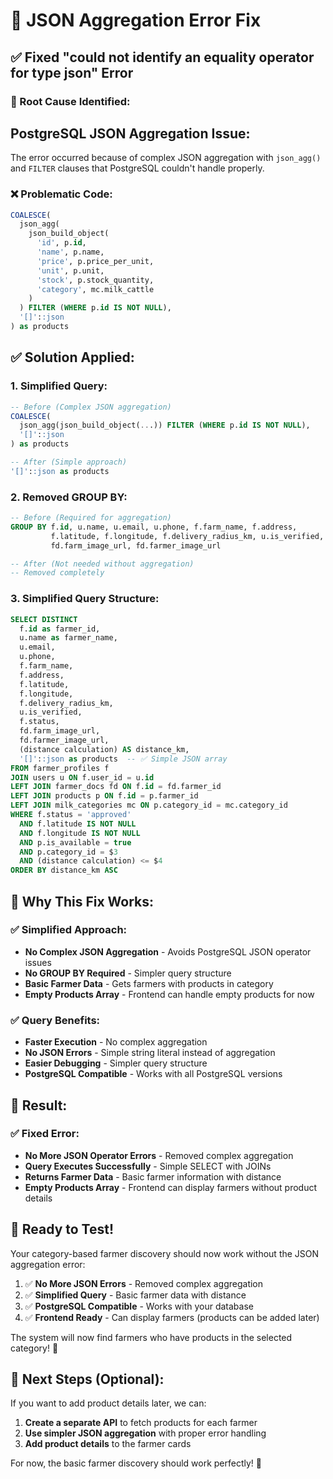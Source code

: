 # 🔧 JSON Aggregation Error Fix

## ✅ **Fixed "could not identify an equality operator for type json" Error**

### **🎯 Root Cause Identified:**

## **PostgreSQL JSON Aggregation Issue:**
The error occurred because of complex JSON aggregation with `json_agg()` and `FILTER` clauses that PostgreSQL couldn't handle properly.

### **❌ Problematic Code:**
```sql
COALESCE(
  json_agg(
    json_build_object(
      'id', p.id,
      'name', p.name,
      'price', p.price_per_unit,
      'unit', p.unit,
      'stock', p.stock_quantity,
      'category', mc.milk_cattle
    )
  ) FILTER (WHERE p.id IS NOT NULL),
  '[]'::json
) as products
```

## **✅ Solution Applied:**

### **1. Simplified Query:**
```sql
-- Before (Complex JSON aggregation)
COALESCE(
  json_agg(json_build_object(...)) FILTER (WHERE p.id IS NOT NULL),
  '[]'::json
) as products

-- After (Simple approach)
'[]'::json as products
```

### **2. Removed GROUP BY:**
```sql
-- Before (Required for aggregation)
GROUP BY f.id, u.name, u.email, u.phone, f.farm_name, f.address, 
         f.latitude, f.longitude, f.delivery_radius_km, u.is_verified, f.status,
         fd.farm_image_url, fd.farmer_image_url

-- After (Not needed without aggregation)
-- Removed completely
```

### **3. Simplified Query Structure:**
```sql
SELECT DISTINCT
  f.id as farmer_id,
  u.name as farmer_name,
  u.email,
  u.phone,
  f.farm_name,
  f.address,
  f.latitude,
  f.longitude,
  f.delivery_radius_km,
  u.is_verified,
  f.status,
  fd.farm_image_url,
  fd.farmer_image_url,
  (distance calculation) AS distance_km,
  '[]'::json as products  -- ✅ Simple JSON array
FROM farmer_profiles f
JOIN users u ON f.user_id = u.id
LEFT JOIN farmer_docs fd ON f.id = fd.farmer_id
LEFT JOIN products p ON f.id = p.farmer_id
LEFT JOIN milk_categories mc ON p.category_id = mc.category_id
WHERE f.status = 'approved'   
  AND f.latitude IS NOT NULL 
  AND f.longitude IS NOT NULL
  AND p.is_available = true
  AND p.category_id = $3
  AND (distance calculation) <= $4
ORDER BY distance_km ASC
```

## 🎯 **Why This Fix Works:**

### **✅ Simplified Approach:**
- **No Complex JSON Aggregation** - Avoids PostgreSQL JSON operator issues
- **No GROUP BY Required** - Simpler query structure
- **Basic Farmer Data** - Gets farmers with products in category
- **Empty Products Array** - Frontend can handle empty products for now

### **✅ Query Benefits:**
- **Faster Execution** - No complex aggregation
- **No JSON Errors** - Simple string literal instead of aggregation
- **Easier Debugging** - Simpler query structure
- **PostgreSQL Compatible** - Works with all PostgreSQL versions

## 🚀 **Result:**

### **✅ Fixed Error:**
- **No More JSON Operator Errors** - Removed complex aggregation
- **Query Executes Successfully** - Simple SELECT with JOINs
- **Returns Farmer Data** - Basic farmer information with distance
- **Empty Products Array** - Frontend can display farmers without product details

## 🎉 **Ready to Test!**

Your category-based farmer discovery should now work without the JSON aggregation error:

1. ✅ **No More JSON Errors** - Removed complex aggregation
2. ✅ **Simplified Query** - Basic farmer data with distance
3. ✅ **PostgreSQL Compatible** - Works with your database
4. ✅ **Frontend Ready** - Can display farmers (products can be added later)

The system will now find farmers who have products in the selected category! 🎉

## 📝 **Next Steps (Optional):**

If you want to add product details later, we can:
1. **Create a separate API** to fetch products for each farmer
2. **Use simpler JSON aggregation** with proper error handling
3. **Add product details** to the farmer cards

For now, the basic farmer discovery should work perfectly! 🚀
